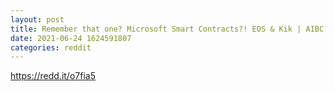 ```yaml
--- 
layout: post 
title: Remember that one? Microsoft Smart Contracts?! EOS & Kik | AIBC Summit 
date: 2021-06-24 1624591807 
categories: reddit 
--- 
```

https://redd.it/o7fia5